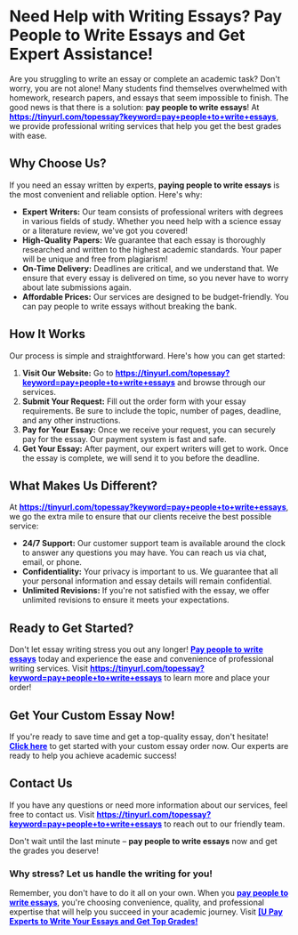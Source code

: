 <h1>Need Help with Writing Essays? Pay People to Write Essays and Get Expert Assistance!</h1>

<p>Are you struggling to write an essay or complete an academic task? Don't worry, you are not alone! Many students find themselves overwhelmed with homework, research papers, and essays that seem impossible to finish. The good news is that there is a solution: <strong>pay people to write essays</strong>! At <a href="https://tinyurl.com/topessay?keyword=pay+people+to+write+essays" style="color: blue; font-weight: bold;">https://tinyurl.com/topessay?keyword=pay+people+to+write+essays</a>, we provide professional writing services that help you get the best grades with ease.</p>

<h2>Why Choose Us?</h2>

<p>If you need an essay written by experts, <strong>paying people to write essays</strong> is the most convenient and reliable option. Here's why:</p>

<ul>
  <li><strong>Expert Writers:</strong> Our team consists of professional writers with degrees in various fields of study. Whether you need help with a science essay or a literature review, we've got you covered!</li>
  <li><strong>High-Quality Papers:</strong> We guarantee that each essay is thoroughly researched and written to the highest academic standards. Your paper will be unique and free from plagiarism!</li>
  <li><strong>On-Time Delivery:</strong> Deadlines are critical, and we understand that. We ensure that every essay is delivered on time, so you never have to worry about late submissions again.</li>
  <li><strong>Affordable Prices:</strong> Our services are designed to be budget-friendly. You can pay people to write essays without breaking the bank.</li>
</ul>

<h2>How It Works</h2>

<p>Our process is simple and straightforward. Here's how you can get started:</p>

<ol>
  <li><strong>Visit Our Website:</strong> Go to <a href="https://tinyurl.com/topessay?keyword=pay+people+to+write+essays" style="color: blue; font-weight: bold;">https://tinyurl.com/topessay?keyword=pay+people+to+write+essays</a> and browse through our services.</li>
  <li><strong>Submit Your Request:</strong> Fill out the order form with your essay requirements. Be sure to include the topic, number of pages, deadline, and any other instructions.</li>
  <li><strong>Pay for Your Essay:</strong> Once we receive your request, you can securely pay for the essay. Our payment system is fast and safe.</li>
  <li><strong>Get Your Essay:</strong> After payment, our expert writers will get to work. Once the essay is complete, we will send it to you before the deadline.</li>
</ol>

<h2>What Makes Us Different?</h2>

<p>At <a href="https://tinyurl.com/topessay?keyword=pay+people+to+write+essays" style="color: blue; font-weight: bold;">https://tinyurl.com/topessay?keyword=pay+people+to+write+essays</a>, we go the extra mile to ensure that our clients receive the best possible service:</p>

<ul>
  <li><strong>24/7 Support:</strong> Our customer support team is available around the clock to answer any questions you may have. You can reach us via chat, email, or phone.</li>
  <li><strong>Confidentiality:</strong> Your privacy is important to us. We guarantee that all your personal information and essay details will remain confidential.</li>
  <li><strong>Unlimited Revisions:</strong> If you're not satisfied with the essay, we offer unlimited revisions to ensure it meets your expectations.</li>
</ul>

<h2>Ready to Get Started?</h2>

<p>Don't let essay writing stress you out any longer! <a href="https://tinyurl.com/topessay?keyword=pay+people+to+write+essays" style="color: blue; font-weight: bold;">Pay people to write essays</a> today and experience the ease and convenience of professional writing services. Visit <a href="https://tinyurl.com/topessay?keyword=pay+people+to+write+essays" style="color: blue; font-weight: bold;">https://tinyurl.com/topessay?keyword=pay+people+to+write+essays</a> to learn more and place your order!</p>

<h2>Get Your Custom Essay Now!</h2>

<p>If you're ready to save time and get a top-quality essay, don't hesitate! <a href="https://tinyurl.com/topessay?keyword=pay+people+to+write+essays" style="color: blue; font-weight: bold;">Click here</a> to get started with your custom essay order now. Our experts are ready to help you achieve academic success!</p>

<h2>Contact Us</h2>

<p>If you have any questions or need more information about our services, feel free to contact us. Visit <a href="https://tinyurl.com/topessay?keyword=pay+people+to+write+essays" style="color: blue; font-weight: bold;">https://tinyurl.com/topessay?keyword=pay+people+to+write+essays</a> to reach out to our friendly team.</p>

<p>Don't wait until the last minute – <strong>pay people to write essays</strong> now and get the grades you deserve!</p>

<h3>Why stress? Let us handle the writing for you!</h3>

<p>Remember, you don't have to do it all on your own. When you <a href="https://tinyurl.com/topessay?keyword=pay+people+to+write+essays" style="color: blue; font-weight: bold;">pay people to write essays</a>, you're choosing convenience, quality, and professional expertise that will help you succeed in your academic journey. Visit <a href="https://tinyurl.com/topessay?keyword=pay+people+to+write+essays" style="color: blue; font-weight: bold;">[U
Pay Experts to Write Your Essays and Get Top Grades!
